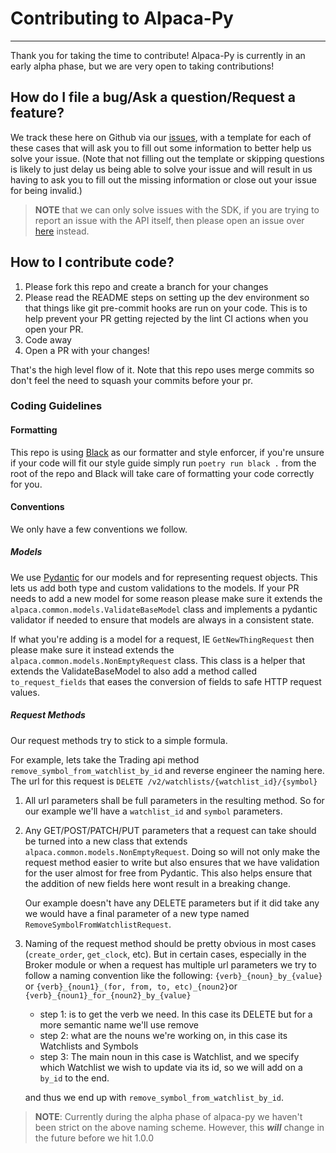 Contributing to Alpaca-Py
=========================
---

Thank you for taking the time to contribute!
Alpaca-Py is currently in an early alpha phase, but we are very open to taking contributions!

## How do I file a bug/Ask a question/Request a feature?

We track these here on Github via our [issues](https://github.com/alpacahq/alpaca-py/issues/new/choose), with a template
for each of these cases that will ask you to fill out some information to better help us solve your issue.
(Note that not filling out the template or skipping questions is likely to just delay us being able to solve your issue
and will result in us having to ask you to fill out the missing information or close out your issue for being invalid.)

> **NOTE** that we can only solve issues with the SDK, if you are trying to report an issue with the API itself, then
> please open an issue over [here](https://github.com/alpacahq/Alpaca-API) instead.

## How to I contribute code?

1. Please fork this repo and create a branch for your changes
2. Please read the README steps on setting up the dev environment so that things like git pre-commit hooks are run on
   your code. This is to help prevent your PR getting rejected by the lint CI actions when you open your PR.
3. Code away
4. Open a PR with your changes!

That's the high level flow of it. Note that this repo uses merge commits so don't feel the need to squash your commits
before your pr.

### Coding Guidelines

#### Formatting

This repo is using [Black](https://github.com/psf/black) as our formatter and style enforcer, if you're unsure if your
code will fit our style guide simply run `poetry run black .` from the root of the repo and Black will take care of
formatting your code correctly for you.

#### Conventions

We only have a few conventions we follow.

[//]: # (In the future put commit conventions here if we ever embrace them, ie conventional commits)

##### Models

We use [Pydantic](https://pydantic-docs.helpmanual.io/) for our models and for representing request objects. This lets
us add both type and custom validations to the models. If your PR needs to add a new model for some reason please make
sure it extends the `alpaca.common.models.ValidateBaseModel` class and implements a pydantic validator if needed to
ensure that models are always in a consistent state.

If what you're adding is a model for a request, IE `GetNewThingRequest` then please make sure it instead extends the
`alpaca.common.models.NonEmptyRequest` class. This class is a helper that extends the ValidateBaseModel to also add a
method called `to_request_fields` that eases the conversion of fields to safe HTTP request values.

##### Request Methods

Our request methods try to stick to a simple formula.

For example, lets take the Trading api method `remove_symbol_from_watchlist_by_id` and reverse engineer the naming here.
The url for this request is `DELETE /v2/watchlists/{watchlist_id}/{symbol}`

1. All url parameters shall be full parameters in the resulting method. So for our example we'll have a `watchlist_id`
   and `symbol` parameters.

2. Any GET/POST/PATCH/PUT parameters that a request can take should be turned into a new class that extends
   `alpaca.common.models.NonEmptyRequest`. Doing so will not only make the request method easier to write but also
   ensures that we have validation for the user almost for free from Pydantic. This also helps ensure that the addition
   of new fields here wont result in a breaking change.

   Our example doesn't have any DELETE parameters but if it did take any we would have a final parameter of a new type
   named `RemoveSymbolFromWatchlistRequest`.

3. Naming of the request method should be pretty obvious in most cases (`create_order`, `get_clock`, etc). But in
   certain cases, especially in the Broker module or when a request has multiple url parameters we try to follow a
   naming convention like the following:
   `{verb}_{noun}_by_{value}` or `{verb}_{noun1}_(for, from, to, etc)_{noun2}`or `{verb}_{noun1}_for_{noun2}_by_{value}`

    - step 1: is to get the verb we need. In this case its DELETE but for a more semantic name we'll use remove
    - step 2: what are the nouns we're working on, in this case its Watchlists and Symbols
    - step 3: The main noun in this case is Watchlist, and we specify which Watchlist we wish to update via its id, so
      we will add on a `by_id` to the end.

   and thus we end up with `remove_symbol_from_watchlist_by_id`.

> **NOTE**: Currently during the alpha phase of alpaca-py we haven't been strict on the above naming scheme. However,
> this **_will_** change in the future before we hit 1.0.0
